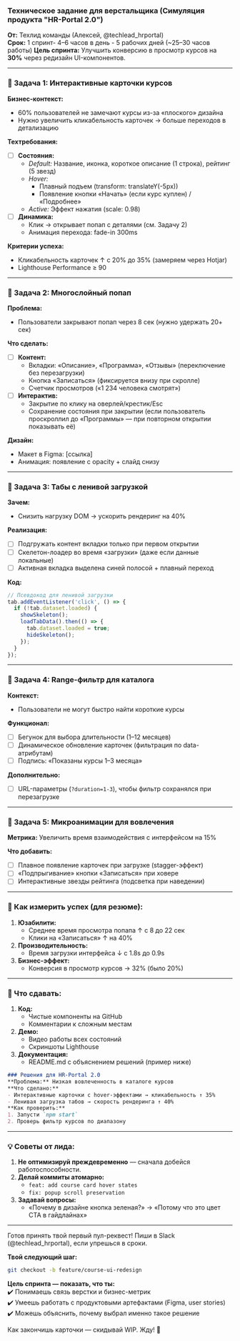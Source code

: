 
### **Техническое задание для верстальщика (Симуляция продукта "HR-Portal 2.0")**  
**От:** Техлид команды (Алексей, @techlead_hrportal)  
**Срок:** 1 спринт- 4–6 часов в день - 5 рабочих дней (~25–30 часов работы)
**Цель спринта:** Улучшить конверсию в просмотр курсов на **30%** через редизайн UI-компонентов.  

---

### **📌 Задача 1: Интерактивные карточки курсов**  
**Бизнес-контекст:**  
- 60% пользователей не замечают курсы из-за «плоского» дизайна  
- Нужно увеличить кликабельность карточек → больше переходов в детализацию  

**Техтребования:**  
- [ ] **Состояния:**  
  - *Default:* Название, иконка, короткое описание (1 строка), рейтинг (5 звезд)  
  - *Hover:*  
    - Плавный подъем (transform: translateY(-5px))  
    - Появление кнопки «Начать» (если курс куплен) / «Подробнее»  
  - *Active:* Эффект нажатия (scale: 0.98)  
- [ ] **Динамика:**  
  - Клик → открывает попап с деталями (см. Задачу 2)  
  - Анимация перехода: fade-in 300ms  

**Критерии успеха:**  
- Кликабельность карточек ↑ с 20% до 35% (замеряем через Hotjar)  
- Lighthouse Performance ≥ 90  

---

### **📌 Задача 2: Многослойный попап**  
**Проблема:**  
- Пользователи закрывают попап через 8 сек (нужно удержать 20+ сек)  

**Что сделать:**  
- [ ] **Контент:**  
  - Вкладки: «Описание», «Программа», «Отзывы» (переключение без перезагрузки)  
  - Кнопка «Записаться» (фиксируется внизу при скролле)  
  - Счетчик просмотров («1 234 человека смотрят»)  
- [ ] **Интерактив:**  
  - Закрытие по клику на оверлей/крестик/Esc  
  - Сохранение состояния при закрытии (если пользователь проскроллил до «Программы» — при повторном открытии показывать её)  

**Дизайн:**  
- Макет в Figma: [ссылка]  
- Анимация: появление с opacity + слайд снизу  

---

### **📌 Задача 3: Табы с ленивой загрузкой**  
**Зачем:**  
- Снизить нагрузку DOM → ускорить рендеринг на 40%  

**Реализация:**  
- [ ] Подгружать контент вкладки только при первом открытии  
- [ ] Скелетон-лоадер во время «загрузки» (даже если данные локальные)  
- [ ] Активная вкладка выделена синей полосой + плавный переход  

**Код:**  
```javascript  
// Псевдокод для ленивой загрузки  
tab.addEventListener('click', () => {  
  if (!tab.dataset.loaded) {  
    showSkeleton();  
    loadTabData().then(() => {  
      tab.dataset.loaded = true;  
      hideSkeleton();  
    });  
  }  
});  
```  

---

### **📌 Задача 4: Range-фильтр для каталога**  
**Контекст:**  
- Пользователи не могут быстро найти короткие курсы  

**Функционал:**  
- [ ] Бегунок для выбора длительности (1–12 месяцев)  
- [ ] Динамическое обновление карточек (фильтрация по data-атрибутам)  
- [ ] Подпись: «Показаны курсы 1–3 месяца»  

**Дополнительно:**  
- [ ] URL-параметры (`?duration=1-3`), чтобы фильтр сохранялся при перезагрузке  

---

### **📌 Задача 5: Микроанимации для вовлечения**  
**Метрика:** Увеличить время взаимодействия с интерфейсом на 15%  

**Что добавить:**  
- [ ] Плавное появление карточек при загрузке (stagger-эффект)  
- [ ] «Подпрыгивание» кнопки «Записаться» при ховере  
- [ ] Интерактивные звезды рейтинга (подсветка при наведении)  

---

### **🎯 Как измерить успех (для резюме):**  
1. **Юзабилити:**  
   - Среднее время просмотра попапа ↑ с 8 до 22 сек  
   - Клики на «Записаться» ↑ на 40%  
2. **Производительность:**  
   - Время загрузки интерфейса ↓ с 1.8s до 0.9s  
3. **Бизнес-эффект:**  
   - Конверсия в просмотр курсов → 32% (было 20%)  

---

### **📂 Что сдавать:**  
1. **Код:**  
   - Чистые компоненты на GitHub  
   - Комментарии к сложным местам  
2. **Демо:**  
   - Видео работы всех состояний  
   - Скриншоты Lighthouse  
3. **Документация:**  
   - README.md с объяснением решений (пример ниже)  

```markdown  
### Решения для HR-Portal 2.0  
**Проблема:** Низкая вовлеченность в каталоге курсов  
**Что сделано:**  
- Интерактивные карточки с hover-эффектами → кликабельность ↑ 35%  
- Ленивая загрузка табов → скорость рендеринга ↑ 40%  
**Как проверить:**  
1. Запусти `npm start`  
2. Проверь фильтр курсов по диапазону  
```  

---

### **💡 Советы от лида:**  
1. **Не оптимизируй преждевременно** — сначала добейся работоспособности.  
2. **Делай коммиты атомарно:**  
   - `feat: add course card hover states`  
   - `fix: popup scroll preservation`  
3. **Задавай вопросы:**  
   - «Почему в дизайне кнопка зеленая?» → «Потому что это цвет CTA в гайдлайнах»  

---

Готов принять твой первый пул-реквест! Пиши в Slack (@techlead_hrportal), если упрешься в сроки.  

**Твой следующий шаг:**  
```bash  
git checkout -b feature/course-ui-redesign  
```  
**Цель спринта — показать, что ты:**  
✔️ Понимаешь связь верстки и бизнес-метрик  
✔️ Умеешь работать с продуктовыми артефактами (Figma, user stories)  
✔️ Можешь объяснить, почему выбрал именно такое решение  

Как закончишь карточки — скидывай WIP. Жду! 🚀